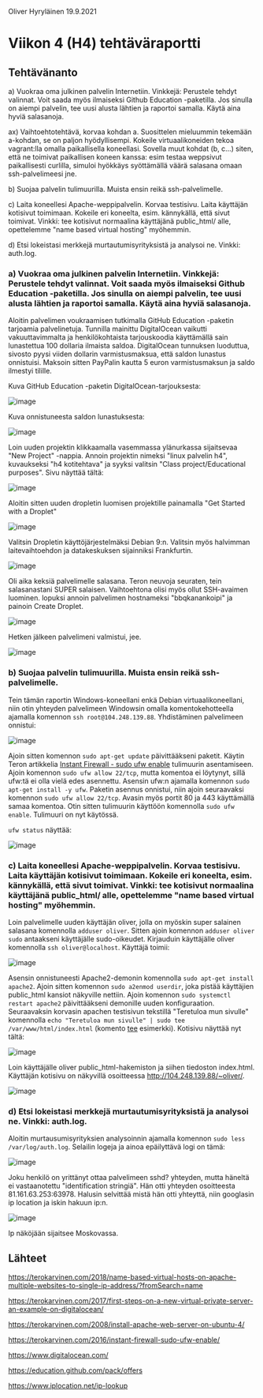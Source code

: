 Oliver Hyryläinen 19.9.2021
# Viikon 4 (H4) tehtäväraportti

## Tehtävänanto
a) Vuokraa oma julkinen palvelin Internetiin. Vinkkejä: Perustele tehdyt valinnat. Voit saada myös ilmaiseksi Github Education -paketilla. Jos sinulla on aiempi palvelin, tee uusi alusta lähtien ja raportoi samalla. Käytä aina hyviä salasanoja.

ax) Vaihtoehtotehtävä, korvaa kohdan a. Suosittelen mieluummin tekemään a-kohdan, se on paljon hyödyllisempi. Kokeile virtuaalikoneiden tekoa vagrant:lla omalla paikallisella koneellasi. Sovella muut kohdat (b, c...) siten, että ne toimivat paikallisen koneen kanssa: esim testaa weppsivut paikallisesti curlilla, simuloi hyökkäys syöttämällä väärä salasana omaan ssh-palvelimeesi jne.

b) Suojaa palvelin tulimuurilla. Muista ensin reikä ssh-palvelimelle.

c) Laita koneellesi Apache-weppipalvelin. Korvaa testisivu. Laita käyttäjän kotisivut toimimaan. Kokeile eri koneelta, esim. kännykällä, että sivut toimivat. Vinkki: tee kotisivut normaalina käyttäjänä public_html/ alle, opettelemme "name based virtual hosting" myöhemmin.

d) Etsi lokeistasi merkkejä murtautumisyrityksistä ja analysoi ne. Vinkki: auth.log.

### a) Vuokraa oma julkinen palvelin Internetiin. Vinkkejä: Perustele tehdyt valinnat. Voit saada myös ilmaiseksi Github Education -paketilla. Jos sinulla on aiempi palvelin, tee uusi alusta lähtien ja raportoi samalla. Käytä aina hyviä salasanoja.

Aloitin palvelimen voukraamisen tutkimalla GitHub Education -paketin tarjoamia palvelinetuja. Tunnilla mainittu DigitalOcean vaikutti vakuuttavimmalta ja henkilökohtaista tarjouskoodia käyttämällä sain lunastettua 100 dollaria ilmaista saldoa. DigitalOcean tunnuksen luoduttua, sivosto pyysi viiden dollarin varmistusmaksua, että saldon lunastus onnistuisi. Maksoin sitten PayPalin kautta 5 euron varmistusmaksun ja saldo ilmestyi tilille.

Kuva GitHub Education -paketin DigitalOcean-tarjouksesta:

![image](https://user-images.githubusercontent.com/47157255/133932679-8526552f-92a9-47ae-b26c-aa89a0864cb3.png)

Kuva onnistuneesta saldon lunastuksesta:

![image](https://user-images.githubusercontent.com/47157255/133932809-c6868ccc-00c6-4050-b8a8-de3e905f635a.png)

Loin uuden projektin klikkaamalla vasemmassa ylänurkassa sijaitsevaa "New Project" -nappia. Annoin projektin nimeksi "linux palvelin h4", kuvaukseksi "h4 kotitehtava" ja syyksi valitsin "Class project/Educational purposes". Sivu näyttää tältä: 

![image](https://user-images.githubusercontent.com/47157255/133933196-a2beef38-204f-43e8-87c9-a95c1c00e09e.png)

Aloitin sitten uuden dropletin luomisen projektille painamalla "Get Started with a Droplet"

![image](https://user-images.githubusercontent.com/47157255/133933245-a1ab97b1-ada0-48ee-970a-685c99f2d4b3.png)

Valitsin Dropletin käyttöjärjestelmäksi Debian 9:n. Valitsin myös halvimman laitevaihtoehdon ja datakeskuksen sijainniksi Frankfurtin.

![image](https://user-images.githubusercontent.com/47157255/133933423-06896285-73a0-4c99-8790-0341e6285e13.png)

Oli aika keksiä palvelimelle salasana. Teron neuvoja seuraten, tein salasanastani SUPER salaisen. Vaihtoehtona olisi myös ollut SSH-avaimen luominen. lopuksi annoin palvelimen hostnameksi "bbqkanankoipi" ja painoin Create Droplet.

![image](https://user-images.githubusercontent.com/47157255/133933627-c66bfe57-77ba-4a0e-be12-7fa6e8b57a08.png)

Hetken jälkeen palvelimeni valmistui, jee.

![image](https://user-images.githubusercontent.com/47157255/133933709-d1d26c64-fa8c-41a6-bd00-0fa25db7ae18.png)



### b) Suojaa palvelin tulimuurilla. Muista ensin reikä ssh-palvelimelle.
Tein tämän raportin Windows-koneellani enkä Debian virtuaalikoneellani, niin otin yhteyden palvelimeen Windowsin omalla komentokehotteella ajamalla komennon `ssh root@104.248.139.88`. Yhdistäminen palvelimeen onnistui:

![image](https://user-images.githubusercontent.com/47157255/133933897-7ac270fd-0d9f-4d75-ace1-c158cada5fe4.png)

Ajoin sitten komennon `sudo apt-get update` päivittääkseni paketit. Käytin Teron artikkelia [Instant Firewall - sudo ufw enable](https://terokarvinen.com/2016/instant-firewall-sudo-ufw-enable/) tulimuurin asentamiseen. Ajoin komennon `sudo ufw allow 22/tcp`, mutta komentoa ei löytynyt, sillä ufw:tä ei olla vielä edes asennettu. Asensin ufw:n ajamalla komennon `sudo apt-get install -y ufw`. Paketin asennus onnistui, niin ajoin seuraavaksi komennon `sudo ufw allow 22/tcp`. Avasin myös portit 80 ja 443 käyttämällä samaa komentoa. Otin sitten tulimuurin käyttöön komennolla `sudo ufw enable`. Tulimuuri on nyt käytössä.

`ufw status` näyttää:

![image](https://user-images.githubusercontent.com/47157255/133934294-64618cf5-420b-408d-b71c-bc847d7186a5.png)

### c) Laita koneellesi Apache-weppipalvelin. Korvaa testisivu. Laita käyttäjän kotisivut toimimaan. Kokeile eri koneelta, esim. kännykällä, että sivut toimivat. Vinkki: tee kotisivut normaalina käyttäjänä public_html/ alle, opettelemme "name based virtual hosting" myöhemmin.

Loin palvelimelle uuden käyttäjän oliver, jolla on myöskin super salainen salasana komennolla `adduser oliver`. Sitten ajoin komennon `adduser oliver sudo` antaakseni käyttäjälle sudo-oikeudet. Kirjauduin käyttäjälle oliver komennolla `ssh oliver@localhost`. Käyttäjä toimii:

![image](https://user-images.githubusercontent.com/47157255/133934819-da94c3c3-f845-413d-ac03-e9b4bffdfe19.png)

Asensin onnistuneesti Apache2-demonin komennolla `sudo apt-get install apache2`. Ajoin sitten komennon `sudo a2enmod userdir`, joka pistää käyttäjien public_html kansiot näkyville nettiin. Ajoin komennon `sudo systemctl restart apache2` päivittääkseni demonille uuden konfiguraation. Seuraavaksin korvasin apachen testisivun tekstillä "Teretuloa mun sivulle" komennolla `echo "Teretuloa mun sivulle" | sudo tee /var/www/html/index.html` (komento [tee](https://terokarvinen.com/2018/name-based-virtual-hosts-on-apache-multiple-websites-to-single-ip-address/?fromSearch=name) esimerkki). Kotisivu näyttää nyt tältä:

![image](https://user-images.githubusercontent.com/47157255/133935377-c23c9f09-c33a-443e-b643-117551879cf0.png)

Loin käyttäjälle oliver public_html-hakemiston ja siihen tiedoston index.html. Käyttäjän kotisivu on näkyvillä osoitteessa http://104.248.139.88/~oliver/.

![image](https://user-images.githubusercontent.com/47157255/133935533-52f4913d-f2d2-43b0-8ab4-08cb6c91c51d.png)

### d) Etsi lokeistasi merkkejä murtautumisyrityksistä ja analysoi ne. Vinkki: auth.log.

Aloitin murtausumisyrityksien analysoinnin ajamalla komennon `sudo less /var/log/auth.log`.
Selailin logeja ja ainoa epäilyttävä logi on tämä:

![image](https://user-images.githubusercontent.com/47157255/133935711-ee1ea53b-c3b8-4d1c-971c-32aeb1084e7d.png)

Joku henkilö on yrittänyt ottaa palvelimeen sshd? yhteyden, mutta häneltä ei vastaanotettu "identification stringiä". Hän otti yhteyden osoitteesta 81.161.63.253:63978. 
Halusin selvittää mistä hän otti yhteyttä, niin googlasin ip location ja iskin hakuun ip:n.

![image](https://user-images.githubusercontent.com/47157255/133935848-38c09eab-0d3a-404b-924d-172d869cf9a2.png)

Ip näköjään sijaitsee Moskovassa.



## Lähteet
https://terokarvinen.com/2018/name-based-virtual-hosts-on-apache-multiple-websites-to-single-ip-address/?fromSearch=name

https://terokarvinen.com/2017/first-steps-on-a-new-virtual-private-server-an-example-on-digitalocean/

https://terokarvinen.com/2008/install-apache-web-server-on-ubuntu-4/

https://terokarvinen.com/2016/instant-firewall-sudo-ufw-enable/

https://www.digitalocean.com/

https://education.github.com/pack/offers

https://www.iplocation.net/ip-lookup



